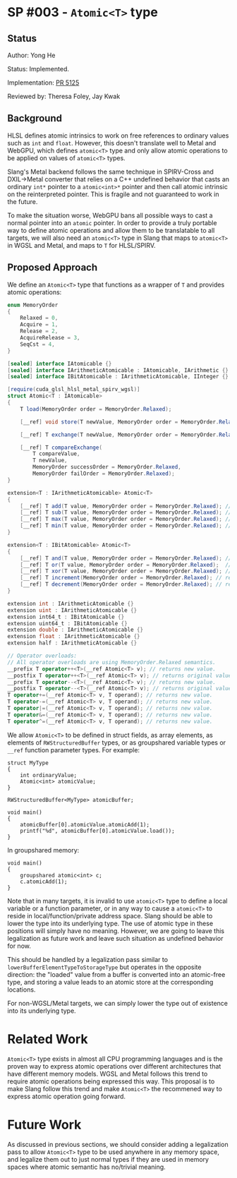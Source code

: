 SP #003 - `Atomic<T>` type
==============


Status
------

Author: Yong He

Status: Implemented.

Implementation: [PR 5125](https://github.com/shader-slang/slang/pull/5125)

Reviewed by: Theresa Foley, Jay Kwak

Background
----------

HLSL defines atomic intrinsics to work on free references to ordinary values such as `int` and `float`. However, this doesn't translate well to Metal and WebGPU,
which defines `atomic<T>` type and only allow atomic operations to be applied on values of `atomic<T>` types.

Slang's Metal backend follows the same technique in SPIRV-Cross and DXIL->Metal converter that relies on a C++ undefined behavior that casts an ordinary `int*` pointer to a `atomic<int>*` pointer
and then call atomic intrinsic on the reinterpreted pointer. This is fragile and not guaranteed to work in the future.

To make the situation worse, WebGPU bans all possible ways to cast a normal pointer into an `atomic` pointer. In order to provide a truly portable way to define
atomic operations and allow them to be translatable to all targets, we will also need an `atomic<T>` type in Slang that maps to `atomic<T>` in WGSL and Metal, and maps to
`T` for HLSL/SPIRV.


Proposed Approach
-----------------

We define an `Atomic<T>` type that functions as a wrapper of `T` and provides atomic operations:
```csharp
enum MemoryOrder
{
    Relaxed = 0,
    Acquire = 1,
    Release = 2,
    AcquireRelease = 3,
    SeqCst = 4,
}

[sealed] interface IAtomicable {}
[sealed] interface IArithmeticAtomicable : IAtomicable, IArithmetic {}
[sealed] interface IBitAtomicable : IArithmeticAtomicable, IInteger {}

[require(cuda_glsl_hlsl_metal_spirv_wgsl)]
struct Atomic<T : IAtomicable>
{
    T load(MemoryOrder order = MemoryOrder.Relaxed);

    [__ref] void store(T newValue, MemoryOrder order = MemoryOrder.Relaxed);

    [__ref] T exchange(T newValue, MemoryOrder order = MemoryOrder.Relaxed); // returns old value

    [__ref] T compareExchange(
        T compareValue,
        T newValue,
        MemoryOrder successOrder = MemoryOrder.Relaxed,
        MemoryOrder failOrder = MemoryOrder.Relaxed);
}

extension<T : IArithmeticAtomicable> Atomic<T>
{
    [__ref] T add(T value, MemoryOrder order = MemoryOrder.Relaxed); // returns original value
    [__ref] T sub(T value, MemoryOrder order = MemoryOrder.Relaxed); // returns original value
    [__ref] T max(T value, MemoryOrder order = MemoryOrder.Relaxed); // returns original value
    [__ref] T min(T value, MemoryOrder order = MemoryOrder.Relaxed); // returns original value
}

extension<T : IBitAtomicable> Atomic<T>
{
    [__ref] T and(T value, MemoryOrder order = MemoryOrder.Relaxed); // returns original value
    [__ref] T or(T value, MemoryOrder order = MemoryOrder.Relaxed);  // returns original value
    [__ref] T xor(T value, MemoryOrder order = MemoryOrder.Relaxed); // returns original value
    [__ref] T increment(MemoryOrder order = MemoryOrder.Relaxed); // returns original value
    [__ref] T decrement(MemoryOrder order = MemoryOrder.Relaxed); // returns original value
}

extension int : IArithmeticAtomicable {}
extension uint : IArithmeticAtomicable {}
extension int64_t : IBitAtomicable {}
extension uint64_t : IBitAtomicable {}
extension double : IArithmeticAtomicable {}
extension float : IArithmeticAtomicable {}
extension half : IArithmeticAtomicable {}

// Operator overloads:
// All operator overloads are using MemoryOrder.Relaxed semantics.
__prefix T operator++<T>(__ref Atomic<T> v); // returns new value.
__postfix T operator++<T>(__ref Atomic<T> v); // returns original value.
__prefix T operator--<T>(__ref Atomic<T> v); // returns new value.
__postfix T operator--<T>(__ref Atomic<T> v); // returns original value.
T operator+=(__ref Atomic<T> v, T operand); // returns new value.
T operator-=(__ref Atomic<T> v, T operand); // returns new value.
T operator|=(__ref Atomic<T> v, T operand); // returns new value.
T operator&=(__ref Atomic<T> v, T operand); // returns new value.
T operator^=(__ref Atomic<T> v, T operand); // returns new value.
```

We allow `Atomic<T>` to be defined in struct fields, as array elements, as elements of `RWStructuredBuffer` types,
or as groupshared variable types or `__ref` function parameter types. For example:

```hlsl
struct MyType
{
    int ordinaryValue;
    Atomic<int> atomicValue;
}

RWStructuredBuffer<MyType> atomicBuffer;

void main()
{
    atomicBuffer[0].atomicValue.atomicAdd(1);
    printf("%d", atomicBuffer[0].atomicValue.load());
}
```

In groupshared memory:

```hlsl
void main()
{
    groupshared atomic<int> c;
    c.atomicAdd(1);
}
```

Note that in many targets, it is invalid to use `atomic<T>` type to define a local variable or a function parameter, or in any way
to cause a `atomic<T>` to reside in local/function/private address space. Slang should be able to lower the type
into its underlying type. The use of atomic type in these positions will simply have no meaning. However, we are going to leave
this legalization as future work and leave such situation as undefined behavior for now.

This should be handled by a legalization pass similar to `lowerBufferElementTypeToStorageType` but operates
in the opposite direction: the "loaded" value from a buffer is converted into an atomic-free type, and storing a value leads to an
atomic store at the corresponding locations.

For non-WGSL/Metal targets, we can simply lower the type out of existence into its underlying type.

# Related Work

`Atomic<T>` type exists in almost all CPU programming languages and is the proven way to express atomic operations over different
architectures that have different memory models. WGSL and Metal follows this trend to require atomic operations being expressed
this way. This proposal is to make Slang follow this trend and make `Atomic<T>` the recommened way to express atomic operation
going forward.

# Future Work

As discussed in previous sections, we should consider adding a legalization pass to allow `Atomic<T>` type to be used anywhere in
any memory space, and legalize them out to just normal types if they are used in memory spaces where atomic semantic has no/trivial
meaning.
